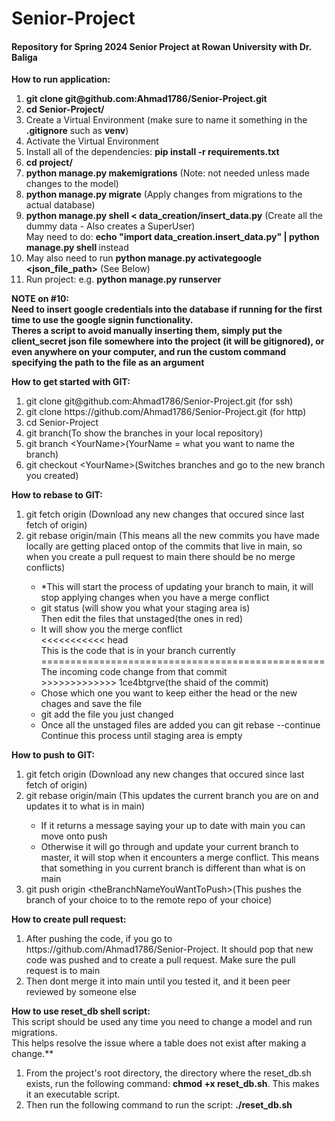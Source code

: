 # Senior-Project
#### Repository for Spring 2024 Senior Project at Rowan University with Dr. Baliga 

  **How to run application:**
  <ol>
  <li><b>git clone git@github.com:Ahmad1786/Senior-Project.git</b> </li>
  <li><b>cd Senior-Project/</b></li>
  <li>Create a Virtual Environment (make sure to name it something in the <b>.gitignore</b> such as <b>venv</b>)</li>
  <li>Activate the Virtual Environment</li>
  <li>Install all of the dependencies: <b>pip install -r requirements.txt</b></li>
  <li><b>cd project/</b></li>
  <li><b>python manage.py makemigrations</b> (Note: not needed unless made changes to the model)</li>
  <li><b>python manage.py migrate</b> (Apply changes from migrations to the actual database)</li>
  <li><b>python manage.py shell < data_creation/insert_data.py</b> (Create all the dummy data - Also creates a SuperUser) </li> 
  May need to do: <b>echo "import data_creation.insert_data.py" | python manage.py shell </b> instead
  <li>May also need to run <b>python manage.py activategoogle &lt;json_file_path&gt;</b> (See Below) </li>
  <li>Run project: e.g. <b>python manage.py runserver</b></li>
  </ol>

  **NOTE on #10: <br> Need to insert google credentials into the database if running for the first time to use the google signin functionality. <br> Theres a script to avoid manually inserting them, simply put the client_secret json file somewhere into the project (it will be gitignored), or even anywhere on your computer, and run the custom command specifying the path to the file as an argument**

  **How to get started with GIT:**
  <ol>
  <li>git clone git@github.com:Ahmad1786/Senior-Project.git (for ssh)</li>
  <li>git clone https://github.com/Ahmad1786/Senior-Project.git (for http)</li>
  <li>cd Senior-Project</li>
  <li>git branch(To show the branches in your local repository) </li>
  <li>git branch &lt;YourName&gt;(YourName = what you want to name the branch)</li>
  <li>git checkout &lt;YourName&gt;(Switches branches and go to the new branch you created)</li>
  </ol>
  
  **How to rebase to GIT:**
  <ol>
  <li>git fetch origin (Download any new changes that occured since last fetch of origin)</li>
  <li>git rebase origin/main (This means all the new commits you have made locally are getting placed ontop of the commits that live in main, so when you create a pull request to main there should be no merge conflicts) </li> 
  <ul>
   <li>*This will start the process of updating your branch to main, it will stop applying changes when you have a merge conflict</li>
   <li>git status (will show you what your staging area is) <br/>
       Then edit the files that unstaged(the ones in red)</li>
   <li>It will show you the merge conflict <br/>
        <<<<<<<<<<< head <br/>
        This is the code that is in your branch currently <br/>
        =================================================  <br/>
       The incoming code change from that commit <br/>
       >>>>>>>>>>>>> 1ce4btgrve(the shaid of the commit)
   </li>
   <li> Chose which one you want to keep either the head or the new chages and save the file</li>
   <li> git add the file you just changed</li>
   <li> Once all the unstaged files are added you can git rebase --continue <br/>
        Continue this process until staging area is empty</li>
  </ul> 
  </ol>

  
  **How to push to GIT:**
  <ol>
  <li>git fetch origin (Download any new changes that occured since last fetch of origin)</li>
  <li>git rebase origin/main (This updates the current branch you are on and updates it to what is in main)</li>
  <ul><li>If it returns a message saying your up to date with main you can move onto push </li>
  <li>Otherwise it will go through and update your current branch to master, it will stop when it encounters a merge conflict. This means that something in you current branch is different than what is on main</li>
  </ul>
  <li>git push origin &lt;theBranchNameYouWantToPush&gt;(This pushes the branch of your choice to to the remote repo of your choice)</li>
  </ol>

  **How to create pull request:**
  <ol>
  <li>After pushing the code, if you go to https://github.com/Ahmad1786/Senior-Project. It should pop that new code was pushed and to create a pull request. Make sure the pull request is to main</li>
  <li>Then dont merge it into main until you tested it, and it been peer reviewed by someone else</li>
  </ol>

   **How to use reset_db shell script:**
   <br> This script should be used any time you need to change a model and run migrations. <br> This helps resolve the issue where a table does not exist after making a change.**
  <ol>
  <li>From the project's root directory, the directory where the reset_db.sh exists, run the following command: <b>chmod +x reset_db.sh</b>. This makes it an executable script.</li>
  <li>Then run the following command to run the script: <b>./reset_db.sh</b> </li>
  </ol>
